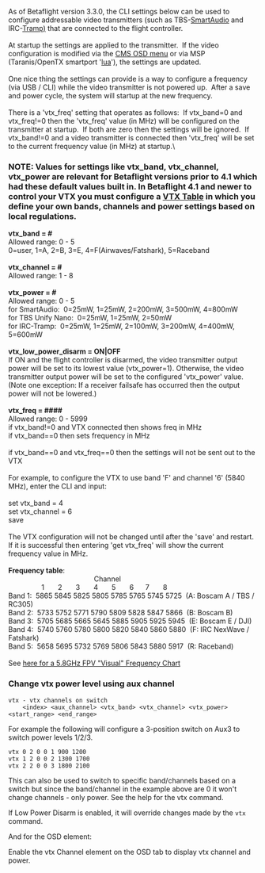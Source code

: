 As of Betaflight version 3.3.0, the CLI settings below can be used to
configure addressable video transmitters (such as
TBS-[SmartAudio](Unify-Smartaudio)
and
IRC-[Tramp](IRC-Tramp)[)](IRC-Tramp)
that are connected to the flight controller.\
 \
 At startup the settings are applied to the transmitter.  If the video
configuration is modified via the [CMS OSD
menu](Unify-Smartaudio#smartaudio-cms-guide)
or via MSP (Taranis/OpenTX smartport
'[lua](https://github.com/betaflight/betaflight-tx-lua-scripts)'), the
settings are updated.\
 \
 One nice thing the settings can provide is a way to configure a
frequency (via USB / CLI) while the video transmitter is not powered
up.  After a save and power cycle, the system will startup at the new
frequency.\
 \
 There is a 'vtx_freq' setting that operates as follows:  If
vtx_band=0 and vtx_freq!=0 then the 'vtx_freq' value (in MHz) will be
configured on the transmitter at startup.  If both are zero then the
settings will be ignored.  If vtx_band!=0 and a video transmitter is
connected then 'vtx_freq' will be set to the current frequency value
(in MHz) at startup.\

### NOTE: Values for settings like vtx_band, vtx_channel, vtx_power are relevant for Betaflight versions prior to 4.1 which had these default values built in. In Betaflight 4.1 and newer to control your VTX you must configure a [VTX Table](https://github.com/betaflight/betaflight/wiki/VTX-tables) in which you define your own bands, channels and power settings based on local regulations.

**vtx_band = \#**\
 Allowed range: 0 - 5\
 0=user, 1=A, 2=B, 3=E, 4=F(Airwaves/Fatshark), 5=Raceband\
 \
**vtx_channel = \#**\
 Allowed range: 1 - 8\
 \
**vtx_power = \#**\
 Allowed range: 0 - 5\
 for SmartAudio:  0=25mW, 1=25mW, 2=200mW, 3=500mW, 4=800mW\
 for TBS Unify Nano:  0=25mW, 1=25mW, 2=50mW\
 for IRC-Tramp:  0=25mW, 1=25mW, 2=100mW, 3=200mW, 4=400mW, 5=600mW\
 \
**vtx_low_power_disarm = ON|OFF**\
If ON and the flight controller is disarmed, the video transmitter output power will be set to its lowest value (vtx_power=1). Otherwise, the video transmitter output power will be set to the configured 'vtx_power' value. (Note one exception: If a receiver failsafe has occurred then the output power will not be lowered.)\
 \
**vtx_freq = \#\#\#\#**\
 Allowed range: 0 - 5999\
 if vtx_band!=0 and VTX connected then shows freq in MHz\
 if vtx_band==0 then sets frequency in MHz\
 \
 if vtx_band==0 and vtx_freq==0 then the settings will not be sent out
to the VTX\
 \
 For example, to configure the VTX to use band 'F' and channel '6' (5840
MHz), enter the CLI and input:\
 \
 set vtx_band = 4\
 set vtx_channel = 6\
 save\
 \
 The VTX configuration will not be changed until after the 'save' and
restart.  If it is successful then entering 'get vtx_freq' will show
the current frequency value in MHz.\
 \
 **Frequency table**:\
                                            Channel\
                  1       2       3       4       5       6      7       8\
 Band 1:  5865 5845 5825 5805 5785 5765 5745 5725  (A: Boscam A / TBS /
RC305)\
 Band 2:  5733 5752 5771 5790 5809 5828 5847 5866  (B: Boscam B)\
 Band 3:  5705 5685 5665 5645 5885 5905 5925 5945  (E: Boscam E / DJI)\
 Band 4:  5740 5760 5780 5800 5820 5840 5860 5880  (F: IRC NexWave /
Fatshark)\
 Band 5:  5658 5695 5732 5769 5806 5843 5880 5917  (R: Raceband)\
 \
 See [here for a 5.8GHz FPV "Visual" Frequency
Chart](http://www.etheli.com/freq/FPV_5.8GHz_Freqs.jpg)

### Change vtx power level using aux channel
```
vtx - vtx channels on switch
	<index> <aux_channel> <vtx_band> <vtx_channel> <vtx_power> <start_range> <end_range>
```
For example the following will configure a 3-position switch on Aux3 to switch power levels 1/2/3.
```
vtx 0 2 0 0 1 900 1200
vtx 1 2 0 0 2 1300 1700
vtx 2 2 0 0 3 1800 2100
```
This can also be used to switch to specific band/channels based on a switch but since the band/channel in the example above are 0 it won't change channels - only power. See the help for the vtx command.

If Low Power Disarm is enabled, it will override changes made by the ```vtx``` command. 

And for the OSD element:

Enable the vtx Channel element on the OSD tab to display vtx channel and power.

